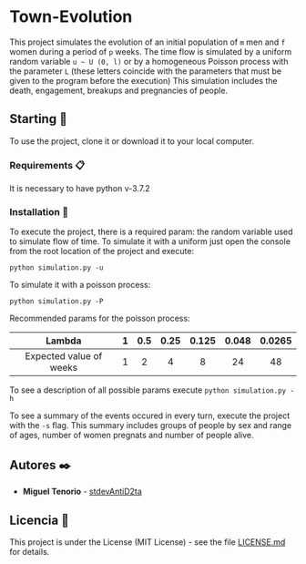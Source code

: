 # Town-Evolution

This project simulates the evolution of an initial population of `m` men and `f` women during a period of `p` weeks. The time flow is simulated by a uniform random variable `u ~ U (0, l)` or by a homogeneous Poisson process with the parameter `L` (these letters coincide with the parameters that must be given to the program before the execution) This simulation includes the death, engagement, breakups and pregnancies of people.

## Starting 🚀

To use the project, clone it or download it to your local computer.

### Requirements 📋

It is necessary to have python v-3.7.2

### Installation 🔧

To execute the project, there is a required param: the random variable used to simulate flow of time. To simulate it with a uniform just open the console from the root location of the project and execute:

```
python simulation.py -u
```

To simulate it with a poisson process:

```
python simulation.py -P
```

Recommended params for the poisson process:

|         Lambda          |  1  | 0.5 | 0.25 | 0.125 | 0.048 | 0.0265 |
| :---------------------: | :-: | :-: | :--: | :---: | :---: | :----: |
| Expected value of weeks |  1  |  2  |  4   |   8   |  24   |   48   |

To see a description of all possible params execute `python simulation.py -h`

To see a summary of the events occured in every turn, execute the project with the `-s` flag. This summary includes groups of people by sex and range of ages, number of women pregnats and number of people alive.

## Autores ✒️

- **Miguel Tenorio** - [stdevAntiD2ta](https://github.com/stdevAntiD2ta)

## Licencia 📄

This project is under the License (MIT License) - see the file [LICENSE.md](LICENSE.md) for details.
